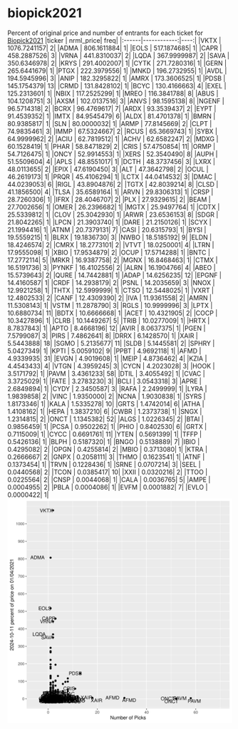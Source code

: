 # biopick2021
Percent of original price and number of entrants for each ticket for [Biopick2021](https://twitter.com/hashtag/Biopick2021)
|ticker |   nrml_price| freq|
|:------|------------:|----:|
|VKTX   | 1076.7241157|    2|
|ADMA   |  806.1611884|    1|
|EOLS   |  517.1874685|    1|
|CAPR   |  458.2887526|    3|
|VRNA   |  441.8310037|    2|
|LQDA   |  367.9999987|    2|
|SAVA   |  350.6346978|    2|
|KRYS   |  291.4002007|    1|
|CYTK   |  271.7280316|    1|
|GERN   |  265.6441679|    1|
|PTGX   |  222.3979556|    1|
|MNKD   |  196.2732955|    1|
|AVDL   |  194.5945996|    3|
|ANIP   |  182.3295822|    1|
|AMRX   |  173.3606525|    1|
|PDSB   |  145.1754379|   13|
|CRMD   |  131.8428102|    1|
|BCYC   |  130.4166663|    4|
|EXEL   |  125.2313601|    1|
|NBIX   |  117.2525299|    1|
|MREO   |  116.3841788|    8|
|ABUS   |  104.1208751|    3|
|AXSM   |  102.0137516|    3|
|ANVS   |   98.1595138|    8|
|NGENF  |   96.5714318|    2|
|BCRX   |   96.4769617|    7|
|ARDX   |   93.3539437|    2|
|EYPT   |   91.4539352|    1|
|IMTX   |   84.9545479|    6|
|ALDX   |   81.4701378|    1|
|BMRN   |   80.9385817|    1|
|SLN    |   80.0000032|    1|
|ARMP   |   77.8145669|    2|
|CLPT   |   74.9835461|    3|
|IMMP   |   67.5324667|    2|
|RCUS   |   65.3669743|    1|
|SYBX   |   64.9999962|    2|
|ACIU   |   62.7819512|    1|
|ACHV   |   62.6582247|    2|
|MDXG   |   60.1528419|    1|
|PHAR   |   58.8471829|    2|
|CRIS   |   57.4750854|   11|
|ORMP   |   54.7126475|    1|
|ONCY   |   52.9914553|    1|
|XERS   |   52.3540490|    8|
|AUPH   |   51.5509604|    4|
|APLS   |   48.8551017|    1|
|DCTH   |   48.3737456|    3|
|LXRX   |   48.0113655|    2|
|EPIX   |   47.6190450|    3|
|ALT    |   47.3642798|    2|
|OCUL   |   46.2619173|    1|
|PRQR   |   45.4106294|    1|
|LCTX   |   44.0414532|    3|
|DMAC   |   44.0239053|    6|
|RIGL   |   43.8904876|    2|
|TGTX   |   42.8039214|    8|
|CLSD   |   41.1856500|    4|
|TLSA   |   35.6589164|    1|
|ARVN   |   29.8306313|    1|
|CRSP   |   28.7260306|    1|
|IFRX   |   28.4046707|    2|
|PLX    |   27.9329615|    2|
|BEAM   |   27.7002656|    1|
|OMER   |   26.2396682|    1|
|MGTX   |   25.9497764|    1|
|CDTX   |   25.5339812|    1|
|CLOV   |   25.3042930|    1|
|ARWR   |   23.6536153|    8|
|SDGR   |   21.8042265|    1|
|LPCN   |   21.3903740|    1|
|DARE   |   21.2150126|    1|
|SCYX   |   21.1994416|    1|
|ATNM   |   20.7379131|    7|
|CASI   |   20.6315793|    1|
|BYSI   |   19.5559215|    1|
|BLRX   |   19.1836730|    3|
|NWBO   |   18.5185192|    9|
|ELDN   |   18.4246574|    2|
|CMRX   |   18.2773101|    2|
|VTVT   |   18.0250001|    4|
|LTRN   |   17.9555098|    1|
|XBIO   |   17.9534879|    2|
|OCUP   |   17.5714288|    1|
|BNTC   |   17.2772114|    5|
|MRKR   |   16.9387758|    2|
|MGNX   |   16.8468463|    1|
|CTMX   |   16.5191736|    3|
|PYNKF  |   16.4102556|    2|
|ALRN   |   16.1904766|    4|
|ABEO   |   15.5739643|    2|
|QURE   |   14.7442881|    1|
|ADAP   |   14.6256235|   12|
|EPGNF  |   14.4160587|    1|
|CRDF   |   14.2938179|    2|
|PSNL   |   14.2035659|    3|
|NNOX   |   12.9921258|    1|
|THTX   |   12.5999999|    1|
|CTSO   |   12.5448025|    1|
|VXRT   |   12.4802533|    2|
|CANF   |   12.4309390|    2|
|IVA    |   11.9361558|    2|
|AMRN   |   11.5308143|    1|
|VSTM   |   11.2878790|    3|
|RGLS   |   10.9999996|    3|
|LPTX   |   10.6880734|   11|
|BDTX   |   10.6666668|    1|
|ACET   |   10.4321905|    2|
|COCP   |   10.3427896|    1|
|CLRB   |   10.1449267|    5|
|TRIB   |   10.0277009|    1|
|HRTX   |    8.7837843|    1|
|APTO   |    8.4668196|   12|
|AVIR   |    8.0637375|    1|
|PGEN   |    7.5799087|    3|
|PIRS   |    7.4862641|    8|
|DRRX   |    6.1428570|    1|
|XAIR   |    5.5443888|   18|
|SGMO   |    5.2135677|   11|
|SLDB   |    5.1445581|    2|
|SPHRY  |    5.0427349|    1|
|KPTI   |    5.0059102|    9|
|PPBT   |    4.9692118|    1|
|AFMD   |    4.9339935|   31|
|EVGN   |    4.9019608|    1|
|MEIP   |    4.8736462|    4|
|KZIA   |    4.4543433|    4|
|VTGN   |    4.3959245|    3|
|CYCN   |    4.2023028|    3|
|HOOK   |    3.5171792|    1|
|PAVM   |    3.4361233|   58|
|DTIL   |    3.4055492|    1|
|CVAC   |    3.3725029|    1|
|FATE   |    3.2783230|    3|
|BCLI   |    3.0543318|    3|
|APRE   |    2.6849894|    1|
|CYDY   |    2.3450587|    3|
|RAFA   |    2.2499999|    1|
|LYRA   |    1.9839858|    2|
|VINC   |    1.9350000|    2|
|NCNA   |    1.9030838|    1|
|SYRS   |    1.8173346|    1|
|KALA   |    1.5335278|   10|
|GRTS   |    1.4742014|    6|
|ATHA   |    1.4108162|    1|
|HEPA   |    1.3837210|    6|
|CWBR   |    1.2373738|    1|
|SNGX   |    1.2314815|    2|
|ONCT   |    1.1345382|   52|
|ALGS   |    1.0226345|    2|
|BTAI   |    0.9856459|    1|
|PCSA   |    0.9502262|    1|
|PHIO   |    0.8402530|    6|
|GRTX   |    0.7115009|    1|
|CYCC   |    0.6691761|   11|
|YTEN   |    0.5691399|    1|
|TFFP   |    0.5426136|    1|
|BLPH   |    0.5187320|    1|
|BNGO   |    0.5138889|    7|
|IBIO   |    0.4295082|    2|
|OPGN   |    0.4255814|    2|
|MBIO   |    0.3713080|    1|
|KTRA   |    0.2666667|    2|
|GNPX   |    0.2058111|    3|
|THMO   |    0.1623541|    1|
|ATNF   |    0.1373454|    1|
|TRVN   |    0.1228436|    1|
|SRNE   |    0.0707214|    3|
|SEEL   |    0.0440568|    2|
|TCON   |    0.0385417|   10|
|XXII   |    0.0320216|    2|
|TTOO   |    0.0225564|    2|
|CNSP   |    0.0044068|    1|
|CALA   |    0.0036765|    5|
|AMPE   |    0.0004955|    2|
|PBLA   |    0.0004086|    1|
|EVFM   |    0.0001882|    7|
|EVLO   |    0.0000422|    1|
![retvspicks](biopicks.png?raw=true)
